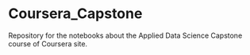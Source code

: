 # Coursera_Capstone
Repository for the notebooks about the Applied Data Science Capstone course of Coursera site.
